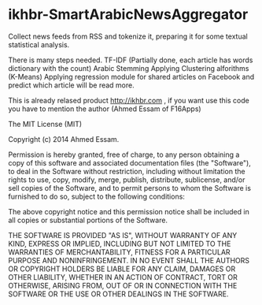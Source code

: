 ikhbr-SmartArabicNewsAggregator
===============================

Collect news feeds from RSS and tokenize it, preparing it for some textual statistical analysis.


There is many steps needed.
TF-IDF (Partially done, each article has words dictionary with the count)
Arabic Stemming
Applying Clustering alforithms (K-Means)
Applying regression module for shared articles on Facebook and predict which article will be read more.


This is already relased product http://ikhbr.com , if you want use this code you have to mention the author (Ahmed Essam of F16Apps)




The MIT License (MIT)

Copyright (c) 2014 Ahmed Essam.

Permission is hereby granted, free of charge, to any person obtaining a copy
of this software and associated documentation files (the "Software"), to deal
in the Software without restriction, including without limitation the rights
to use, copy, modify, merge, publish, distribute, sublicense, and/or sell
copies of the Software, and to permit persons to whom the Software is
furnished to do so, subject to the following conditions:

The above copyright notice and this permission notice shall be included in all
copies or substantial portions of the Software.

THE SOFTWARE IS PROVIDED "AS IS", WITHOUT WARRANTY OF ANY KIND, EXPRESS OR
IMPLIED, INCLUDING BUT NOT LIMITED TO THE WARRANTIES OF MERCHANTABILITY,
FITNESS FOR A PARTICULAR PURPOSE AND NONINFRINGEMENT. IN NO EVENT SHALL THE
AUTHORS OR COPYRIGHT HOLDERS BE LIABLE FOR ANY CLAIM, DAMAGES OR OTHER
LIABILITY, WHETHER IN AN ACTION OF CONTRACT, TORT OR OTHERWISE, ARISING FROM,
OUT OF OR IN CONNECTION WITH THE SOFTWARE OR THE USE OR OTHER DEALINGS IN THE
SOFTWARE.